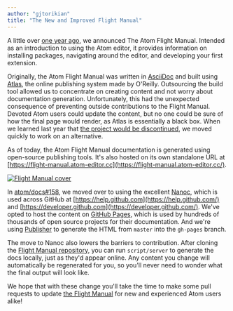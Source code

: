 ```yaml
---
author: "gjtorikian"
title: "The New and Improved Flight Manual"
---
```


A little over [one year ago](https://blog.atom.io/2015/03/11/atom-docs), we announced The Atom Flight Manual. Intended as an introduction to using the Atom editor, it provides information on installing packages, navigating around the editor, and developing your first extension.

<!--more-->

Originally, the Atom Flight Manual was written in [AsciiDoc](http://asciidoctor.org/) and built using [Atlas](https://atlas.oreilly.com/), the online publishing system made by O'Reilly. Outsourcing the build tool allowed us to concentrate on creating content and not worry about documentation generation. Unfortunately, this had the unexpected consequence of preventing outside contributions to the Flight Manual. Devoted Atom users could update the content, but no one could be sure of how the final page would render, as Atlas is essentially a black box. When we learned last year that [the project would be discontinued](https://github.com/atom/docs/issues/140), we moved quickly to work on an alternative.

As of today, the Atom Flight Manual documentation is generated using open-source publishing tools. It's also hosted on its own standalone URL at [https://flight-manual.atom-editor.cc](https://flight-manual.atom-editor.cc/).

[![Flight Manual cover](/assets/images/blog.atom.io/img/posts/flight-manual.png)](https://flight-manual.atom-editor.cc/)

In [atom/docs#158](https://github.com/atom/docs/pull/158), we moved over to using the excellent [Nanoc](http://nanoc.ws/), which is used across GitHub at [https://help.github.com](https://help.github.com/) and [https://developer.github.com](https://developer.github.com/). We've opted to host the content on [GitHub Pages](https://pages.github.com/), which is used by hundreds of thousands of open source projects for their documentation. And we're using [Publisher](https://github.com/gjtorikian/publisher) to generate the HTML from `master` into the `gh-pages` branch.

The move to Nanoc also lowers the barriers to contribution. After cloning the [Flight Manual repository](https://github.com/atom/flight-manual.atom.io), you can run `script/server` to generate the docs locally, just as they'd appear online. Any content you change will automatically be regenerated for you, so you'll never need to wonder what the final output will look like.

We hope that with these change you'll take the time to make some pull requests to update [the Flight Manual](https://github.com/atom/flight-manual.atom.io) for new and experienced Atom users alike!
